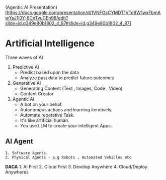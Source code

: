 (Agentic AI Presentation)[https://docs.google.com/presentation/d/1VNFGsCYMDT1VTe8W1wxFbmAwYsJ1I0Y-6CnTvuCEn98/edit?slide=id.g349e80b1802_4_87#slide=id.g349e80b1802_4_87]


# **Artificial Intelligence**

Three waves of AI
1. Predictive AI
    * Predict based upon the data
    * Analyze past data to predict future outcomes
2. Generative AI
    * Generating Content (Text , Images, Code , Video)
    * Content Creator
3. Agentic AI
    * A bot on your behaf.
    * Autonomous actions and learning iteratively.
    * Automate repetative Task.
    * It's like artificial human. 
    * You use LLM to create your intelligent Apps.



## AI Agent 
    1. Software Agents
    2. Physical Agents - e.g Robots , Automated Vehicles etc


**DACA**
    1. AI First
    2. Cloud First
    3. Develop Anywhere
    4. Cloud/Deploy Anywheres